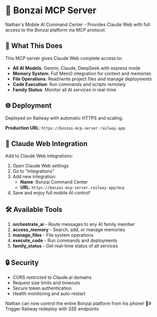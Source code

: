 # 🚀 Bonzai MCP Server

Nathan's Mobile AI Command Center - Provides Claude Web with full access to the Bonzai platform via MCP protocol.

## 📱 What This Does

This MCP server gives Claude Web complete access to:
- **All AI Models**: Gemini, Claude, DeepSeek with express mode
- **Memory System**: Full Mem0 integration for context and memories
- **File Operations**: Read/write project files and manage deployments
- **Code Execution**: Run commands and scripts remotely
- **Family Status**: Monitor all AI services in real-time

## 🌐 Deployment

Deployed on Railway with automatic HTTPS and scaling.

**Production URL**: `https://bonzai-mcp-server.railway.app`

## 🔧 Claude Web Integration

Add to Claude Web integrations:
1. Open Claude Web settings
2. Go to "Integrations" 
3. Add new integration:
   - **Name**: Bonzai Command Center
   - **URL**: `https://bonzai-mcp-server.railway.app/mcp`
4. Save and enjoy full mobile AI control!

## 🛠️ Available Tools

1. **orchestrate_ai** - Route messages to any AI family member
2. **access_memory** - Search, add, or manage memories  
3. **manage_files** - File system operations
4. **execute_code** - Run commands and deployments
5. **family_status** - Get real-time status of all services

## 🔒 Security

- CORS restricted to Claude.ai domains
- Request size limits and timeouts
- Secure token authentication
- Health monitoring and auto-restart

Nathan can now control the entire Bonzai platform from his phone! 🎉# Trigger Railway redeploy with SSE endpoints
